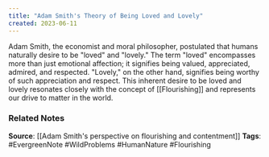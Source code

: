 ```yaml
---
title: "Adam Smith's Theory of Being Loved and Lovely"
created: 2023-06-11
---
```


Adam Smith, the economist and moral philosopher, postulated that humans naturally desire to be "loved" and "lovely." The term "loved" encompasses more than just emotional affection; it signifies being valued, appreciated, admired, and respected. "Lovely," on the other hand, signifies being worthy of such appreciation and respect. This inherent desire to be loved and lovely resonates closely with the concept of [[Flourishing]] and represents our drive to matter in the world.

### Related Notes
**Source**: [[Adam Smith's perspective on flourishing and contentment]]
**Tags**: #EvergreenNote #WildProblems #HumanNature #Flourishing
